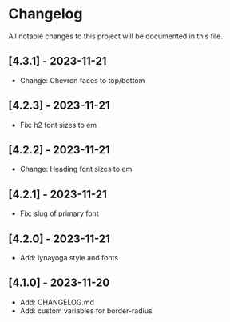 # Changelog

All notable changes to this project will be documented in this file.

## [4.3.1] - 2023-11-21

- Change: Chevron faces to top/bottom

## [4.2.3] - 2023-11-21

- Fix: h2 font sizes to em

## [4.2.2] - 2023-11-21

- Change: Heading font sizes to em

## [4.2.1] - 2023-11-21

- Fix: slug of primary font

## [4.2.0] - 2023-11-21

- Add: lynayoga style and fonts

## [4.1.0] - 2023-11-20

- Add: CHANGELOG.md
- Add: custom variables for border-radius
